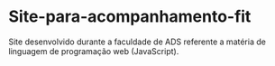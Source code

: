 # Site-para-acompanhamento-fit
Site desenvolvido durante a faculdade de ADS referente a matéria de linguagem de programação web (JavaScript).
